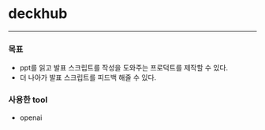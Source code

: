 # deckhub
---
### 목표
- ppt를 읽고 발표 스크립트를 작성을 도와주는 프로덕트를 제작할 수 있다.
- 더 나아가 발표 스크립트를 피드백 해줄 수 있다.

### 사용한 tool
- openai
